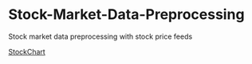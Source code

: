 # Stock-Market-Data-Preprocessing
Stock market data preprocessing with stock price feeds

[StockChart](StockChart.png)
